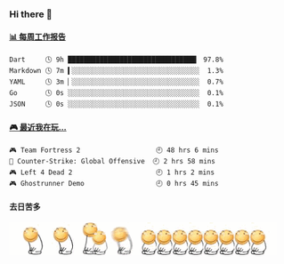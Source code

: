 ### Hi there 👋  

 <!-- waka-box start -->
#### <a href="https://gist.github.com/51d75cccce903a25b1f8cd7ca9d3a329" target="_blank">📊 每周工作报告</a>
```text
Dart     🕓 9h ████████████████████████████████▎ 97.8%
Markdown 🕓 7m ▍░░░░░░░░░░░░░░░░░░░░░░░░░░░░░░░░  1.3%
YAML     🕓 3m ▏░░░░░░░░░░░░░░░░░░░░░░░░░░░░░░░░  0.7%
Go       🕓 0s ░░░░░░░░░░░░░░░░░░░░░░░░░░░░░░░░░  0.1%
JSON     🕓 0s ░░░░░░░░░░░░░░░░░░░░░░░░░░░░░░░░░  0.1%
```
<!-- Powered by https://github.com/journey-ad/waka-box-go . -->
<!-- waka-box end -->


 <!-- steam-box start -->
#### <a href="https://gist.github.com/3b0d2519577a02ab95e5d0d7ca4fa814" target="_blank">🎮 最近我在玩…</a>
```text
🎮 Team Fortress 2                   🕘 48 hrs 6 mins
🔫 Counter-Strike: Global Offensive  🕘 2 hrs 58 mins
🎮 Left 4 Dead 2                     🕘 1 hrs 2 mins
🎮 Ghostrunner Demo                  🕘 0 hrs 45 mins
```
<!-- Powered by https://github.com/YouEclipse/steam-box . -->
<!-- steam-box end -->

#### 去日苦多
![](990672b3e82963502a597c34e55546b5.gif)


<!--
**oneto1/oneto1** is a ✨ _special_ ✨ repository because its `README.md` (this file) appears on your GitHub profile.

Here are some ideas to get you started:

- 🔭 I’m currently working on ...
- 🌱 I’m currently learning ...
- 👯 I’m looking to collaborate on ...
- 🤔 I’m looking for help with ...
- 💬 Ask me about ...
- 📫 How to reach me: ...
- 😄 Pronouns: ...
- ⚡ Fun fact: ...
-->
